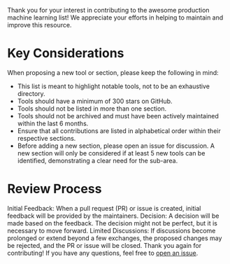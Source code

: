 Thank you for your interest in contributing to the awesome production machine learning list! We appreciate your efforts in helping to maintain and improve this resource.

# Key Considerations

When proposing a new tool or section, please keep the following in mind:

* This list is meant to highlight notable tools, not to be an exhaustive directory.
* Tools should have a minimum of 300 stars on GitHub.
* Tools should not be listed in more than one section.
* Tools should not be archived and must have been actively maintained within the last 6 months.
* Ensure that all contributions are listed in alphabetical order within their respective sections.
* Before adding a new section, please open an issue for discussion. A new section will only be considered if at least 5 new tools can be identified, demonstrating a clear need for the sub-area.

# Review Process

Initial Feedback: When a pull request (PR) or issue is created, initial feedback will be provided by the maintainers.
Decision: A decision will be made based on the feedback. The decision might not be perfect, but it is necessary to move forward.
Limited Discussions: If discussions become prolonged or extend beyond a few exchanges, the proposed changes may be rejected, and the PR or issue will be closed.
Thank you again for contributing! If you have any questions, feel free to [open an issue](https://github.com/EthicalML/awesome-production-machine-learning/issues/new).
